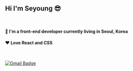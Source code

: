 ## Hi I'm Seyoung 😎
<br />

#### 📍 I'm a front-end developer currently living in Seoul, Korea
#### ❤ Love React and CSS

<br />

[![Gmail Badge](https://img.shields.io/badge/Gmail-red?style=flat-square&logo=Gmail&logoColor=white&mailto:link=sellyjphoto@gmail.com)](mailto:seyoungjoodv@gmail.com)
